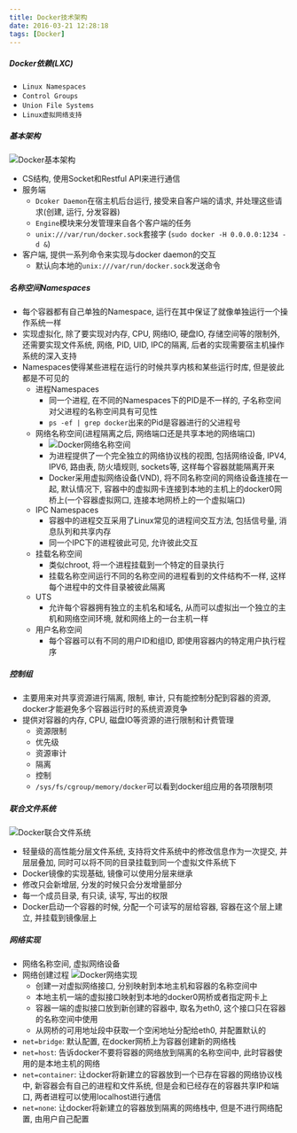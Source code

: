 ```yaml
---
title: Docker技术架构
date: 2016-03-21 12:28:18
tags: [Docker]
---
```


##### Docker依赖(LXC)
- `Linux Namespaces`
- `Control Groups`
- `Union File Systems`
- `Linux虚拟网络支持`

<!-- more -->

##### 基本架构
![Docker基本架构](/images/docker/dockercs.png)
- CS结构, 使用Socket和Restful API来进行通信
- 服务端
  - `Dcoker Daemon`在宿主机后台运行, 接受来自客户端的请求, 并处理这些请求(创建, 运行, 分发容器)
  - `Engine`模块来分发管理来自各个客户端的任务
  - `unix:///var/run/docker.sock`套接字 (`sudo docker -H 0.0.0.0:1234 -d &`)
- 客户端, 提供一系列命令来实现与docker daemon的交互
  - 默认向本地的`unix:///var/run/docker.sock`发送命令

##### 名称空间Namespaces
- 每个容器都有自己单独的Namespace, 运行在其中保证了就像单独运行一个操作系统一样
- 实现虚拟化, 除了要实现对内存, CPU, 网络IO, 硬盘IO, 存储空间等的限制外, 还需要实现文件系统, 网络, PID, UID, IPC的隔离, 后者的实现需要宿主机操作系统的深入支持
- Namespaces使得某些进程在运行的时候共享内核和某些运行时库, 但是彼此都是不可见的
  - 进程Namespaces
    - 同一个进程, 在不同的Namespaces下的PID是不一样的, 子名称空间对父进程的名称空间具有可见性
    - `ps -ef | grep docker`出来的Pid是容器进行的父进程号
  - 网络名称空间(进程隔离之后, 网络端口还是共享本地的网络端口)
    - ![Docker网络名称空间](/images/docker/netnamespaces.png)
    - 为进程提供了一个完全独立的网络协议栈的视图, 包括网络设备, IPV4, IPV6, 路由表, 防火墙规则, sockets等, 这样每个容器就能隔离开来
    - Docker采用虚拟网络设备(VND), 将不同名称空间的网络设备连接在一起, 默认情况下, 容器中的虚拟网卡连接到本地的主机上的docker0网桥上(一个容器虚拟网口, 连接本地网桥上的一个虚拟端口)
  - IPC Namespaces
    - 容器中的进程交互采用了Linux常见的进程间交互方法, 包括信号量, 消息队列和共享内存
    - 同一个IPC下的进程彼此可见, 允许彼此交互
  - 挂载名称空间
    - 类似chroot, 将一个进程挂载到一个特定的目录执行
    - 挂载名称空间运行不同的名称空间的进程看到的文件结构不一样, 这样每个进程中的文件目录被彼此隔离
  - UTS
    - 允许每个容器拥有独立的主机名和域名, 从而可以虚拟出一个独立的主机和网络空间环境, 就和网络上的一台主机一样
  - 用户名称空间
    - 每个容器可以有不同的用户ID和组ID, 即使用容器内的特定用户执行程序

##### 控制组
- 主要用来对共享资源进行隔离, 限制, 审计, 只有能控制分配到容器的资源, docker才能避免多个容器运行时的系统资源竞争
- 提供对容器的内存, CPU, 磁盘IO等资源的进行限制和计费管理
  - 资源限制
  - 优先级
  - 资源审计
  - 隔离
  - 控制
  - `/sys/fs/cgroup/memory/docker`可以看到docker组应用的各项限制项

##### 联合文件系统
![Docker联合文件系统](/images/docker/dockerufs.png)
- 轻量级的高性能分层文件系统, 支持将文件系统中的修改信息作为一次提交, 并层层叠加, 同时可以将不同的目录挂载到同一个虚拟文件系统下
- Docker镜像的实现基础, 镜像可以使用分层来继承
- 修改只会新增层, 分发的时候只会分发增量部分
- 每一个成员目录, 有只读, 读写, 写出的权限
- Docker启动一个容器的时候, 分配一个可读写的层给容器, 容器在这个层上建立, 并挂载到镜像层上

##### 网络实现
- 网络名称空间, 虚拟网络设备
- 网络创建过程
  ![Docker网络实现](/images/docker/dockernet.png)
  - 创建一对虚拟网络接口, 分别映射到本地主机和容器的名称空间中
  - 本地主机一端的虚拟接口映射到本地的docker0网桥或者指定网卡上
  - 容器一端的虚拟接口放到新创建的容器中, 取名为eth0, 这个接口只在容器的名称空间中使用
  - 从网桥的可用地址段中获取一个空闲地址分配给eth0, 并配置默认的
- `net=bridge`: 默认配置, 在docker网桥上为容器创建新的网络栈
- `net=host`: 告诉docker不要将容器的网络放到隔离的名称空间中, 此时容器使用的是本地主机的网络
- `net=container`: 让docker将新建立的容器放到一个已存在容器的网络协议栈中, 新容器会有自己的进程和文件系统, 但是会和已经存在的容器共享IP和端口, 两者进程可以使用localhost进行通信
- `net=none`: 让docker将新建立的容器放到隔离的网络栈中, 但是不进行网络配置, 由用户自己配置